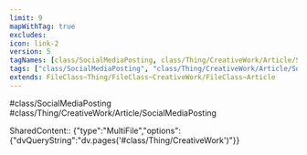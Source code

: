 ```yaml
---
limit: 9
mapWithTag: true
excludes:
icon: link-2
version: 5
tagNames: [class/SocialMediaPosting, class/Thing/CreativeWork/Article/SocialMediaPosting, schema-org/SocialMediaPosting]
tags: ["class/SocialMediaPosting", "class/Thing/CreativeWork/Article/SocialMediaPosting"]
extends: FileClass~Thing/FileClass~CreativeWork/FileClass~Article
---
```


#class/SocialMediaPosting
#class/Thing/CreativeWork/Article/SocialMediaPosting

SharedContent:: {"type":"MultiFile","options":{"dvQueryString":"dv.pages('#class/Thing/CreativeWork')"}}
